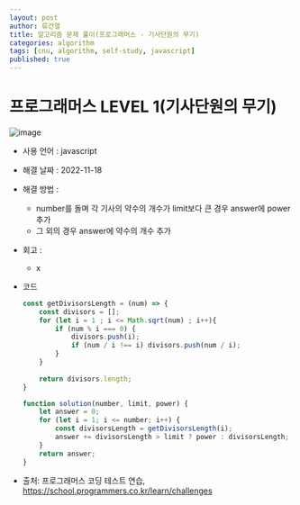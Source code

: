 ```yaml
---
layout: post
author: 류건열
title: 알고리즘 문제 풀이(프로그래머스 - 기사단원의 무기)
categories: algorithm
tags: [cnu, algorithm, self-study, javascript]
published: true
---
```


# 프로그래머스 LEVEL 1(기사단원의 무기)

  ![image](https://user-images.githubusercontent.com/34560965/202726824-0be7da1b-4036-43b9-9809-ffd450ab6fb0.png)

  - 사용 언어 : javascript

  - 해결 날짜 : 2022-11-18

  - 해결 방법 :
    - number를 돌며 각 기사의 약수의 개수가 limit보다 큰 경우 answer에 power 추가
    - 그 외의 경우 answer에 약수의 개수 추가

  - 회고 : 
    - x
  
  - 코드

    ```javascript
    const getDivisorsLength = (num) => {
        const divisors = [];
        for (let i = 1 ; i <= Math.sqrt(num) ; i++){
            if (num % i === 0) {
                divisors.push(i);
                if (num / i !== i) divisors.push(num / i);
            }
        }
        
        return divisors.length;
    }

    function solution(number, limit, power) {
        let answer = 0;
        for (let i = 1; i <= number; i++) {
            const divisorsLength = getDivisorsLength(i);
            answer += divisorsLength > limit ? power : divisorsLength;
        }
        return answer;
    }
    ```
    
  - 출처: 프로그래머스 코딩 테스트 연습, https://school.programmers.co.kr/learn/challenges
